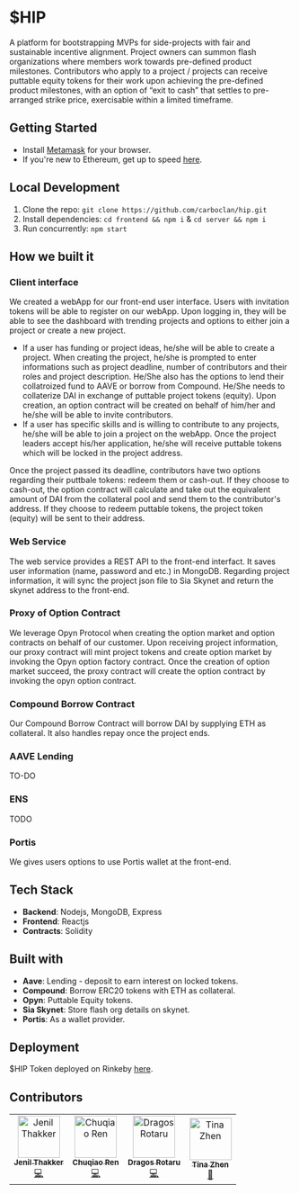 # $HIP
A platform for bootstrapping MVPs for side-projects with fair and sustainable incentive alignment. Project owners can summon flash organizations where members work towards pre-defined product milestones. Contributors who apply to a project / projects can receive puttable equity tokens for their work upon achieving the pre-defined product milestones, with an option of “exit to cash” that settles to pre-arranged strike price, exercisable within a limited timeframe.

## Getting Started

- Install [Metamask](https://metamask.io) for your browser.
- If you're new to Ethereum, get up to speed [here](https://medium.com/@mattcondon/getting-up-to-speed-on-ethereum-63ed28821bbe).

## Local Development

1. Clone the repo: `git clone https://github.com/carboclan/hip.git`
2. Install dependencies: `cd frontend && npm i` & `cd server && npm i`
3. Run concurrently: `npm start` 

## How we built it

### Client interface
We created a webApp for our front-end user interface. Users with invitation tokens will be able to register on our webApp. Upon logging in, they will be able to see the dashboard with trending projects and options to either join a project or create a new project. 
- If a user has funding or project ideas, he/she will be able to create a project. When creating the project, he/she is prompted to enter informations such as project deadline, number of contributors and their roles and project description. He/She also has the options to lend their collatroized fund to AAVE or borrow from Compound. He/She needs to collaterize DAI in exchange of puttable project tokens (equity). Upon creation, an option contract will be created on behalf of him/her and he/she will be able to invite contributors.
- If a user has specific skills and is willing to contribute to any projects, he/she will be able to join a project on the webApp. Once the project leaders accept his/her application, he/she will receive puttable tokens which will be locked in the project address. 

Once the project passed its deadline, contributors have two options regarding their puttbale tokens: redeem them or cash-out. If they choose to cash-out, the option contract will calculate and take out the equivalent amount of DAI from the collateral pool and send them to the contributor's address. If they choose to redeem puttable tokens, the project token (equity) will be sent to their address. 

### Web Service
The web service provides a REST API to the front-end interfact. It saves user information (name, password and etc.) in MongoDB. Regarding project information, it will sync the project json file to Sia Skynet and return the skynet address to the front-end.

### Proxy of Option Contract
We leverage Opyn Protocol when creating the option market and option contracts on behalf of our customer. Upon receiving project information, our proxy contract will mint project tokens and create option market by invoking the Opyn option factory contract. Once the creation of option market succeed, the proxy contract will create the option contract by invoking the opyn option contract.

### Compound Borrow Contract
Our Compound Borrow Contract will borrow DAI by supplying ETH as collateral. It also handles repay once the project ends. 

### AAVE Lending
TO-DO

### ENS
TODO

### Portis
We gives users options to use Portis wallet at the front-end. 

## Tech Stack

- **Backend**: Nodejs, MongoDB, Express
- **Frontend**: Reactjs
- **Contracts**: Solidity

## Built with

- **Aave**: Lending - deposit to earn interest on locked tokens.
- **Compound**: Borrow ERC20 tokens with ETH as collateral.
- **Opyn**: Puttable Equity tokens.
- **Sia Skynet**: Store flash org details on skynet.
- **Portis**: As a wallet provider.

## Deployment
$HIP Token deployed on Rinkeby [here](https://rinkeby.etherscan.io/tx/0xfd1b6774c3f129e6e470e6fd201757d1a1d4a433e35975ff7ed30e3a60f88cdb).

## Contributors

<table><tr><td align="center"><a href="https://github.com/jenil04"><img src="https://avatars3.githubusercontent.com/u/22861609?s=400&u=e28855eea949d6fe1be0d1be52e5184baa05e610&v=4" width="75px;" alt="Jenil Thakker"/><br /><sub><b>Jenil Thakker</b></sub></a><br /><a href="https://github.com/carboclan/hip/commits?author=jenil04" title="Code">💻</a></td><td align="center"><a href="https://github.com/renchuqiao"><img src="https://avatars3.githubusercontent.com/u/6487514?s=400&u=4dc44328d4c985d05782fa514a5677d5aecbbe74&v=4" width="75px;" alt="Chuqiao Ren"/><br /><sub><b>Chuqiao Ren</b></sub></a><br /><a href="https://github.com/carboclan/hip/commits?author=renchuqiao" title="Code">💻</a></td><td align="center"><a href="https://github.com/dragosrotaru"><img src="https://avatars2.githubusercontent.com/u/7482137?s=400&u=e443144a8ab9ada0f13cd7f1f7008b652819c154&v=4" width="75px;" alt="Dragos Rotaru"/><br /><sub><b>Dragos Rotaru</b></sub></a><br /><a href="https://github.com/carboclan/hip/commits?author=dragosrotaru" title="Code">💻</a></td><td align="center"><a href="https://github.com/CarboClanC"><img src="https://avatars3.githubusercontent.com/u/50804295?s=400&u=e5c09bf39e8b301ac20804a4994f32fa068c290a&v=4" width="75px;" alt="Tina Zhen"/><br /><sub><b>Tina Zhen</b></sub></a><br /><a href="https://github.com/carboclan/hip/commits?author=CarboClanC" title="Code">🎨</a></td></tr></table>
